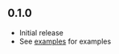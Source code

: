 ## 0.1.0

- Initial release
- See [examples](https://github.com/humanlayer/humanlayer/tree/main/examples/ts_vercel_ai_sdk) for examples
